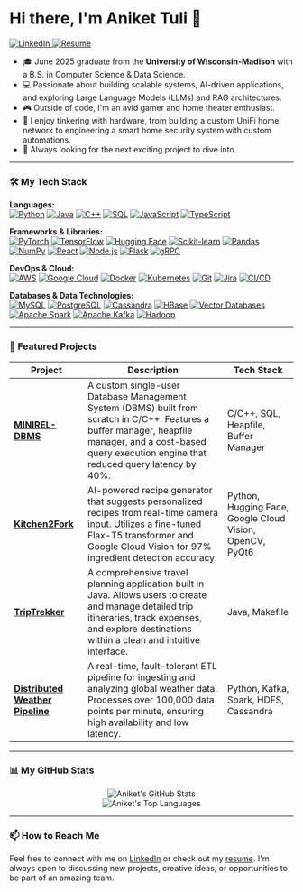 # Hi there, I'm Aniket Tuli 👋

<p align="left">
  <a href="https://linkedin.com/in/aniket-tuli" target="_blank">
    <img src="https://img.shields.io/badge/LinkedIn-0077B5?style=for-the-badge&logo=linkedin&logoColor=white" alt="LinkedIn"/>
  </a>
  <a href="https://github.com/anikettuli/anikettuli/blob/main/Aniket_Tuli_Resume.pdf" target="_blank">
    <img src="https://img.shields.io/badge/Resume-DA5A47?style=for-the-badge&logo=acrobat-reader&logoColor=white" alt="Resume"/>
  </a>
</p>

*   🎓 June 2025 graduate from the **University of Wisconsin-Madison** with a B.S. in Computer Science & Data Science.
*   💻 Passionate about building scalable systems, AI-driven applications, and exploring Large Language Models (LLMs) and RAG architectures.
*   🎮 Outside of code, I'm an avid gamer and home theater enthusiast.
*   🔧 I enjoy tinkering with hardware, from building a custom UniFi home network to engineering a smart home security system with custom automations.
*   🚀 Always looking for the next exciting project to dive into.

---

### 🛠️ My Tech Stack

<p align="left">
  <strong>Languages:</strong><br>
  <a href="#"><img alt="Python" src="https://img.shields.io/badge/Python-3776AB?style=for-the-badge&logo=python&logoColor=white"></a>
  <a href="#"><img alt="Java" src="https://img.shields.io/badge/Java-ED8B00?style=for-the-badge&logo=openjdk&logoColor=white"></a>
  <a href="#"><img alt="C++" src="https://img.shields.io/badge/C%2B%2B-00599C?style=for-the-badge&logo=c%2B%2B&logoColor=white"></a>
  <a href="#"><img alt="SQL" src="https://img.shields.io/badge/SQL-025E8C?style=for-the-badge&logo=microsoft-sql-server&logoColor=white"></a>
  <a href="#"><img alt="JavaScript" src="https://img.shields.io/badge/JavaScript-F7DF1E?style=for-the-badge&logo=javascript&logoColor=black"></a>
  <a href="#"><img alt="TypeScript" src="https://img.shields.io/badge/TypeScript-3178C6?style=for-the-badge&logo=typescript&logoColor=white"></a>
</p>

<p align="left">
  <strong>Frameworks & Libraries:</strong><br>
  <a href="#"><img alt="PyTorch" src="https://img.shields.io/badge/PyTorch-EE4C2C?style=for-the-badge&logo=pytorch&logoColor=white"></a>
  <a href="#"><img alt="TensorFlow" src="https://img.shields.io/badge/TensorFlow-FF6F00?style=for-the-badge&logo=tensorflow&logoColor=white"></a>
  <a href="#"><img alt="Hugging Face" src="https://img.shields.io/badge/%F0%9F%A4%97_Hugging_Face-FFD21E?style=for-the-badge"></a>
  <a href="#"><img alt="Scikit-learn" src="https://img.shields.io/badge/Scikit--learn-F7931E?style=for-the-badge&logo=scikit-learn&logoColor=white"></a>
  <a href="#"><img alt="Pandas" src="https://img.shields.io/badge/Pandas-150458?style=for-the-badge&logo=pandas&logoColor=white"></a>
  <a href="#"><img alt="NumPy" src="https://img.shields.io/badge/NumPy-013243?style=for-the-badge&logo=numpy&logoColor=white"></a>
  <a href="#"><img alt="React" src="https://img.shields.io/badge/React-61DAFB?style=for-the-badge&logo=react&logoColor=black"></a>
  <a href="#"><img alt="Node.js" src="https://img.shields.io/badge/Node.js-339933?style=for-the-badge&logo=nodedotjs&logoColor=white"></a>
  <a href="#"><img alt="Flask" src="https://img.shields.io/badge/Flask-000000?style=for-the-badge&logo=flask&logoColor=white"></a>
  <a href="#"><img alt="gRPC" src="https://img.shields.io/badge/gRPC-00ADD8?style=for-the-badge&logo=grpc&logoColor=white"></a>
</p>

<p align="left">
  <strong>DevOps & Cloud:</strong><br>
  <a href="#"><img alt="AWS" src="https://img.shields.io/badge/AWS-232F3E?style=for-the-badge&logo=amazon-aws&logoColor=white"></a>
  <a href="#"><img alt="Google Cloud" src="https://img.shields.io/badge/Google_Cloud-4285F4?style=for-the-badge&logo=google-cloud&logoColor=white"></a>
  <a href="#"><img alt="Docker" src="https://img.shields.io/badge/Docker-2496ED?style=for-the-badge&logo=docker&logoColor=white"></a>
  <a href="#"><img alt="Kubernetes" src="https://img.shields.io/badge/Kubernetes-326CE5?style=for-the-badge&logo=kubernetes&logoColor=white"></a>
  <a href="#"><img alt="Git" src="https://img.shields.io/badge/Git-F05032?style=for-the-badge&logo=git&logoColor=white"></a>
  <a href="#"><img alt="Jira" src="https://img.shields.io/badge/Jira-0052CC?style=for-the-badge&logo=jira&logoColor=white"></a>
  <a href="#"><img alt="CI/CD" src="https://img.shields.io/badge/CI/CD-000000?style=for-the-badge&logo=github-actions&logoColor=white"></a>
</p>

<p align="left">
  <strong>Databases & Data Technologies:</strong><br>
  <a href="#"><img alt="MySQL" src="https://img.shields.io/badge/MySQL-4479A1?style=for-the-badge&logo=mysql&logoColor=white"></a>
  <a href="#"><img alt="PostgreSQL" src="https://img.shields.io/badge/PostgreSQL-4169E1?style=for-the-badge&logo=postgresql&logoColor=white"></a>
  <a href="#"><img alt="Cassandra" src="https://img.shields.io/badge/Cassandra-1287B1?style=for-the-badge&logo=apachecassandra&logoColor=white"></a>
  <a href="#"><img alt="HBase" src="https://img.shields.io/badge/HBase-1A2C42?style=for-the-badge&logo=apache-hbase&logoColor=white"></a>
  <a href="#"><img alt="Vector Databases" src="https://img.shields.io/badge/Vector_DBs-FF6F00?style=for-the-badge&logo=pinecone&logoColor=white"></a>
  <a href="#"><img alt="Apache Spark" src="https://img.shields.io/badge/Apache_Spark-E25A1C?style=for-the-badge&logo=apache-spark&logoColor=white"></a>
  <a href="#"><img alt="Apache Kafka" src="https://img.shields.io/badge/Apache_Kafka-231F20?style=for-the-badge&logo=apache-kafka&logoColor=white"></a>
  <a href="#"><img alt="Hadoop" src="https://img.shields.io/badge/Hadoop-66CCFF?style=for-the-badge&logo=apache-hadoop&logoColor=black"></a>
</p>

---

### 🚀 Featured Projects

| Project                                                      | Description                                                                                                                                                                                          | Tech Stack                                                     |
| ------------------------------------------------------------ | ---------------------------------------------------------------------------------------------------------------------------------------------------------------------------------------------------- | -------------------------------------------------------------- |
| **[MINIREL-DBMS](https://github.com/anikettuli/MINIREL-DBMS)** | A custom single-user Database Management System (DBMS) built from scratch in C/C++. Features a buffer manager, heapfile manager, and a cost-based query execution engine that reduced query latency by 40%. | C/C++, SQL, Heapfile, Buffer Manager                           |
| **[Kitchen2Fork](https://github.com/simarjitpannu/Cheesehacks2.0)** | AI-powered recipe generator that suggests personalized recipes from real-time camera input. Utilizes a fine-tuned Flax-T5 transformer and Google Cloud Vision for 97% ingredient detection accuracy. | Python, Hugging Face, Google Cloud Vision, OpenCV, PyQt6       |
| **[TripTrekker](https://github.com/anikettuli/TripTrekker)** | A comprehensive travel planning application built in Java. Allows users to create and manage detailed trip itineraries, track expenses, and explore destinations within a clean and intuitive interface. | Java, Makefile                                                 |
| **[Distributed Weather Pipeline](https://github.com/anikettuli/Distributed-Weather-Pipeline)**| A real-time, fault-tolerant ETL pipeline for ingesting and analyzing global weather data. Processes over 100,000 data points per minute, ensuring high availability and low latency. | Python, Kafka, Spark, HDFS, Cassandra |

---

### 📊 My GitHub Stats

<p align="center">
  <img align="center" src="https://github-readme-stats.vercel.app/api?username=anikettuli&show_icons=true&theme=radical&hide_rank=true&hide=stars,prs,issues,contribs&count_private=true" alt="Aniket's GitHub Stats"/>
  <br/>
  <img align="center" src="https://github-readme-stats.vercel.app/api/top-langs/?username=anikettuli&layout=compact&theme=radical" alt="Aniket's Top Languages"/>
</p>

---

### 📫 How to Reach Me

Feel free to connect with me on [LinkedIn](https://linkedin.com/in/aniket-tuli) or check out my [resume](https://github.com/anikettuli/anikettuli/blob/main/Aniket_Tuli_Resume.pdf). I'm always open to discussing new projects, creative ideas, or opportunities to be part of an amazing team.
